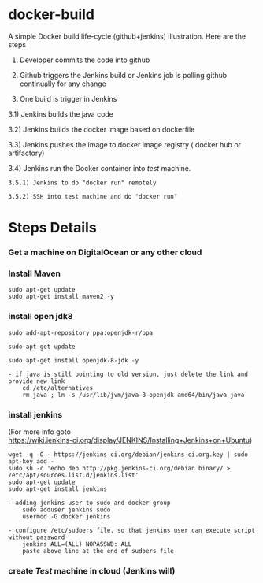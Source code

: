 # docker-build
A simple Docker build life-cycle (github+jenkins) illustration. Here are the steps

1) Developer commits the code into github

2) Github triggers the Jenkins build or Jenkins job is polling github continually for any change

3) One build is trigger in Jenkins

  3.1) Jenkins builds the java code
  
  3.2) Jenkins builds the docker image based on dockerfile
  
  3.3) Jenkins pushes the image to docker image registry ( docker hub or artifactory)
  
  3.4) Jenkins run the Docker container into *test*  machine.  
  
    3.5.1) Jenkins to do "docker run" remotely 
    
    3.5.2) SSH into test machine and do "docker run" 
    

# Steps Details

### Get a machine on DigitalOcean or any other cloud 
### Install Maven
	sudo apt-get update
	sudo apt-get install maven2 -y
	
### install open jdk8
	sudo add-apt-repository ppa:openjdk-r/ppa
	
	sudo apt-get update
	
	sudo apt-get install openjdk-8-jdk -y

	- if java is still pointing to old version, just delete the link and provide new link
		cd /etc/alternatives
		rm java ; ln -s /usr/lib/jvm/java-8-openjdk-amd64/bin/java java

### install jenkins 
  (For more info goto  
    https://wiki.jenkins-ci.org/display/JENKINS/Installing+Jenkins+on+Ubuntu)
	
	wget -q -O - https://jenkins-ci.org/debian/jenkins-ci.org.key | sudo apt-key add -
	sudo sh -c 'echo deb http://pkg.jenkins-ci.org/debian binary/ > /etc/apt/sources.list.d/jenkins.list'
	sudo apt-get update
	sudo apt-get install jenkins

	- adding jenkins user to sudo and docker group
		sudo adduser jenkins sudo
		usermod -G docker jenkins

	- configure /etc/sudoers file, so that jenkins user can execute script without password
		jenkins ALL=(ALL) NOPASSWD: ALL
		paste above line at the end of sudoers file

### create *Test* machine in cloud (Jenkins will)

